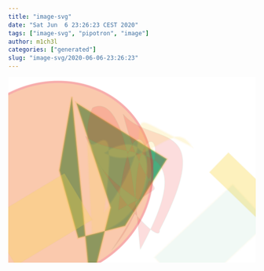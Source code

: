 ```yaml
---
title: "image-svg"
date: "Sat Jun  6 23:26:23 CEST 2020"
tags: ["image-svg", "pipotron", "image"]
author: m1ch3l
categories: ["generated"]
slug: "image-svg/2020-06-06-23:26:23"
---
```


![](image.svg)
